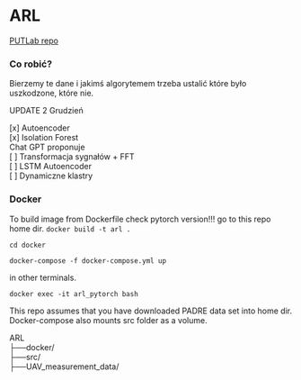 # ARL

[PUTLab repo](https://github.com/AeroLabPUT/UAV_measurement_data)

### Co robić?
Bierzemy te dane i jakimś algorytemem trzeba ustalić które było uszkodzone, które nie.


UPDATE 2 Grudzień

[x] Autoencoder <br/>
[x] Isolation Forest
<br/>Chat GPT proponuje <br/>
[ ] Transformacja sygnałów + FFT <br/> 
[ ] LSTM Autoencoder <br/>
[ ] Dynamiczne klastry <br/>


### Docker

To build image from Dockerfile check pytorch version!!!
go to this repo home dir.
` docker build -t arl . `

`cd docker`

`docker-compose -f docker-compose.yml up`

in other terminals.

`docker exec -it arl_pytorch bash`

This repo assumes that you have downloaded PADRE data set into home dir. Docker-compose also mounts src folder as a volume.

ARL <br>
├──docker/ <br>
├──src/ <br>
├──UAV_measurement_data/ <br> 


